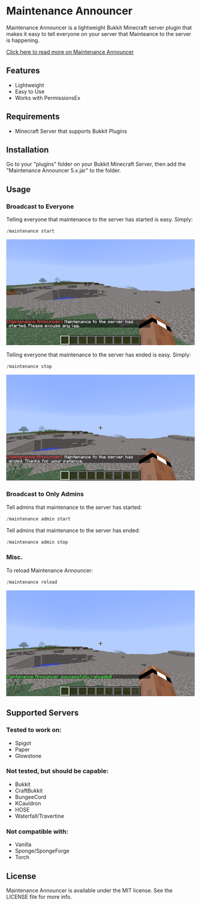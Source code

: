 # Maintenance Announcer
Maintenance Announcer is a lightweight Bukkit Minecraft server plugin that makes it easy to tell everyone on your server that Mainteance to the server is happening.

[Click here to read more on Maintenance Announcer](https://www.haydenwatson.co/maintenance-announcer)


## Features
- Lightweight
- Easy to Use
- Works with PermissionsEx

## Requirements

 - Minecraft Server that supports Bukkit Plugins

## Installation

Go to your "plugins" folder on your Bukkit Minecraft Server, then add the "Maintenance Announcer 5.x.jar" to the folder.

## Usage

### Broadcast to Everyone

Telling everyone that maintenance to the server has started is easy. Simply:
```java
/maintenance start
```
![Maintenance has started.](screenshots/MaintenanceStarted.png)

Telling everyone that maintenance to the server has ended is easy. Simply:
```java
/maintenance stop
```
![Maintenance has ended.](screenshots/MaintenanceEnded.png)

### Broadcast to Only Admins

Tell admins that maintenance to the server has started:
```java
/maintenance admin start
```

Tell admins that maintenance to the server has ended:
```java
/maintenance admin stop
```

### Misc.

To reload Maintenance Announcer:
```java
/maintenance reload
```
![Maintenance Announcer was reloaded.](screenshots/MaintenanceReload.png)

## Supported Servers

### Tested to work on:
- Spigot
- Paper
- Glowstone

### Not tested, but should be capable:
- Bukkit
- CraftBukkit
- BungeeCord
- KCauldron
- HOSE
- Waterfall/Travertine

### Not compatible with:
- Vanilla
- Sponge/SpongeForge
- Torch

## License

Maintenance Announcer is available under the MIT license. See the LICENSE file for more info.
